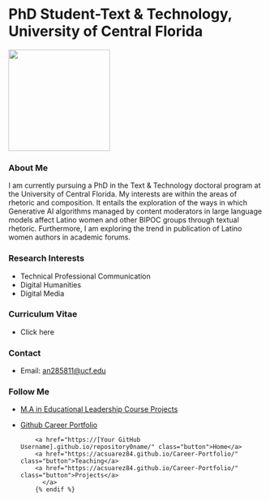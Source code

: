 # PhD Student-Text & Technology, University of Central Florida
<img align="left"> 
<img src="https://github.com/user-attachments/assets/ffe372ef-71ce-4491-8097-48fa7006a7ea" width="200" height="200"/> 

### About Me
I am currently pursuing a PhD in the Text & Technology doctoral program at  the University of Central Florida. 
My interests are within the areas of rhetoric and composition. It entails the exploration of the ways in which Generative AI algorithms managed by content moderators in large language models affect Latino women and other BIPOC groups through textual rhetoric. Furthermore, I am exploring the trend in publication of Latino women authors in academic forums. 

### Research Interests
- Technical Professional Communication
- Digital Humanities
- Digital Media

### Curriculum Vitae
- Click here

### Contact
- Email: an285811@ucf.edu

### Follow Me
- [M.A in Educational Leadership Course Projects](https://sites.google.com/view/angely-suarez-dejesus/home)

- [Github Career Portfolio](https://acsuarez84.github.io/Career-Portfolio/)
  <aside id="sidebar">

          <a href="https://[Your GitHub Username].github.io/repository0name/" class="button">Home</a>
          <a href="https://acsuarez84.github.io/Career-Portfolio/" class="button">Teaching</a>
          <a href="https://acsuarez84.github.io/Career-Portfolio/" class="button">Projects</a>
            </a>
          {% endif %}
